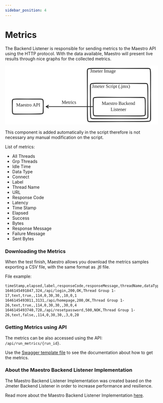 ```yaml
---
sidebar_position: 4
---
```


# Metrics

The Backend Listener is responsible for sending metrics to the Maestro API using the HTTP protocol. With the data available, Maestro will present live results through nice graphs for the collected metrics.

![Diagram](../assets/metrics_backend_listener.svg)

This component is added automatically in the script therefore is not necessary any manual modification on the script.

List of metrics:

- All Threads
- Grp Threads
- Idle Time
- Data Type
- Connect
- Label
- Thread Name
- URL
- Response Code
- Latency
- Time Stamp
- Elapsed
- Success
- Bytes
- Response Message
- Failure Message
- Sent Bytes

### Downloading the Metrics

When the test finish, Maestro allows you download the metrics samples exporting a CSV file, with the same format as .jtl file.

File example:

```csv
timeStamp,elapsed,label,responseCode,responseMessage,threadName,dataType,success,failureMessage,bytes,sentBytes,grpThreads,allThreads,URL,Latency,IdleTime,Connect
1646145491847,324,/api/login,200,OK,Thread Group 1-17,text,true,,114,0,30,30,,10,0,1
1646145493011,3131,/api/homepage,200,OK,Thread Group 1-26,text,true,,114,0,30,30,,30,0,4
1646145493740,728,/api/resetpassword,500,NOK,Thread Group 1-26,text,false,,114,0,30,30,,3,0,20
```

### Getting Metrics using API

The metrics can be also accessed using the API: `/api/run_metrics/{run_id}`.

Use the [Swagger template file](https://github.com/Farfetch/maestro/blob/master/web/api/maestro_api/swagger/template.yml) to see the documentation about how to get the metrics.

### About the Maestro Backend Listener Implementation

The Maestro Backend Listener Implementation was created based on the Jmeter Backend Listener in order to increase performance and resilience.

Read more about the Maestro Backend Listener Implementation [here](https://github.com/Farfetch/maestro/tree/master/jmeter/plugins/jmeter-backendlistener-maestro).
